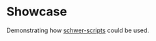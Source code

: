 # Showcase
 Demonstrating how [schwer-scripts](https://github.com/itsschwer/schwer-scripts) could be used.
